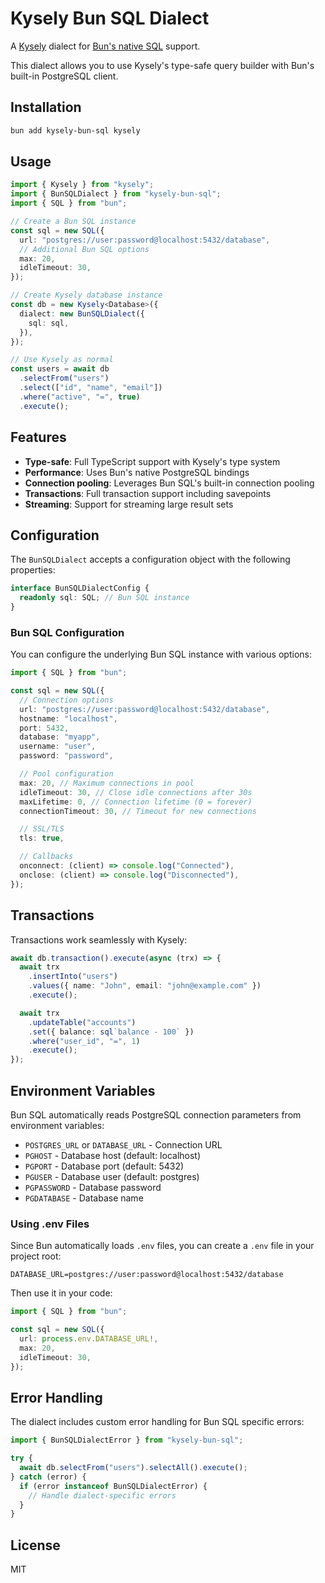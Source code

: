 # Kysely Bun SQL Dialect

A [Kysely](https://github.com/kysely-org/kysely) dialect for [Bun's native SQL](https://bun.sh/docs/api/sql) support.

This dialect allows you to use Kysely's type-safe query builder with Bun's built-in PostgreSQL client.

## Installation

```bash
bun add kysely-bun-sql kysely
```

## Usage

```typescript
import { Kysely } from "kysely";
import { BunSQLDialect } from "kysely-bun-sql";
import { SQL } from "bun";

// Create a Bun SQL instance
const sql = new SQL({
  url: "postgres://user:password@localhost:5432/database",
  // Additional Bun SQL options
  max: 20,
  idleTimeout: 30,
});

// Create Kysely database instance
const db = new Kysely<Database>({
  dialect: new BunSQLDialect({
    sql: sql,
  }),
});

// Use Kysely as normal
const users = await db
  .selectFrom("users")
  .select(["id", "name", "email"])
  .where("active", "=", true)
  .execute();
```

## Features

- **Type-safe**: Full TypeScript support with Kysely's type system
- **Performance**: Uses Bun's native PostgreSQL bindings
- **Connection pooling**: Leverages Bun SQL's built-in connection pooling
- **Transactions**: Full transaction support including savepoints
- **Streaming**: Support for streaming large result sets

## Configuration

The `BunSQLDialect` accepts a configuration object with the following properties:

```typescript
interface BunSQLDialectConfig {
  readonly sql: SQL; // Bun SQL instance
}
```

### Bun SQL Configuration

You can configure the underlying Bun SQL instance with various options:

```typescript
import { SQL } from "bun";

const sql = new SQL({
  // Connection options
  url: "postgres://user:password@localhost:5432/database",
  hostname: "localhost",
  port: 5432,
  database: "myapp",
  username: "user",
  password: "password",

  // Pool configuration
  max: 20, // Maximum connections in pool
  idleTimeout: 30, // Close idle connections after 30s
  maxLifetime: 0, // Connection lifetime (0 = forever)
  connectionTimeout: 30, // Timeout for new connections

  // SSL/TLS
  tls: true,

  // Callbacks
  onconnect: (client) => console.log("Connected"),
  onclose: (client) => console.log("Disconnected"),
});
```

## Transactions

Transactions work seamlessly with Kysely:

```typescript
await db.transaction().execute(async (trx) => {
  await trx
    .insertInto("users")
    .values({ name: "John", email: "john@example.com" })
    .execute();

  await trx
    .updateTable("accounts")
    .set({ balance: sql`balance - 100` })
    .where("user_id", "=", 1)
    .execute();
});
```

## Environment Variables

Bun SQL automatically reads PostgreSQL connection parameters from environment variables:

- `POSTGRES_URL` or `DATABASE_URL` - Connection URL
- `PGHOST` - Database host (default: localhost)
- `PGPORT` - Database port (default: 5432)
- `PGUSER` - Database user (default: postgres)
- `PGPASSWORD` - Database password
- `PGDATABASE` - Database name

### Using .env Files

Since Bun automatically loads `.env` files, you can create a `.env` file in your project root:

```env
DATABASE_URL=postgres://user:password@localhost:5432/database
```

Then use it in your code:

```typescript
import { SQL } from "bun";

const sql = new SQL({
  url: process.env.DATABASE_URL!,
  max: 20,
  idleTimeout: 30,
});
```

## Error Handling

The dialect includes custom error handling for Bun SQL specific errors:

```typescript
import { BunSQLDialectError } from "kysely-bun-sql";

try {
  await db.selectFrom("users").selectAll().execute();
} catch (error) {
  if (error instanceof BunSQLDialectError) {
    // Handle dialect-specific errors
  }
}
```

## License

MIT
